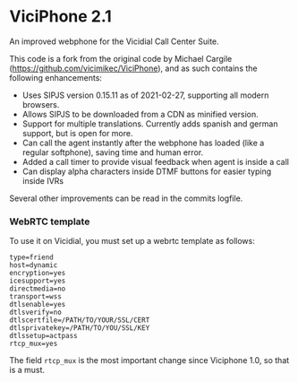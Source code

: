 # ViciPhone 2.1
An improved webphone for the Vicidial Call Center Suite.

This code is a fork from the original code by Michael Cargile (https://github.com/vicimikec/ViciPhone), and as such contains the following enhancements:

- Uses SIPJS version 0.15.11 as of 2021-02-27, supporting all modern browsers.
- Allows SIPJS to be downloaded from a CDN as minified version.
- Support for multiple translations. Currently adds spanish and german support, but is open for more.
- Can call the agent instantly after the webphone has loaded (like a regular softphone), saving time and human error.
- Added a call timer to provide visual feedback when agent is inside a call
- Can display alpha characters inside DTMF buttons for easier typing inside IVRs

Several other improvements can be read in the commits logfile.

### WebRTC template
To use it on Vicidial, you must set up a webrtc template as follows:
```
type=friend
host=dynamic
encryption=yes
icesupport=yes
directmedia=no
transport=wss
dtlsenable=yes
dtlsverify=no
dtlscertfile=/PATH/TO/YOUR/SSL/CERT
dtlsprivatekey=/PATH/TO/YOU/SSL/KEY
dtlssetup=actpass
rtcp_mux=yes
```
The field ```rtcp_mux``` is the most important change since Viciphone 1.0, so that is a must.
